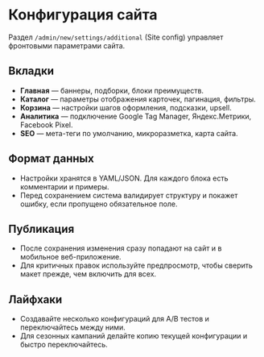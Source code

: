 # Конфигурация сайта

Раздел `/admin/new/settings/additional` (Site config) управляет фронтовыми параметрами сайта.

## Вкладки

- **Главная** — баннеры, подборки, блоки преимуществ.
- **Каталог** — параметры отображения карточек, пагинация, фильтры.
- **Корзина** — настройки шагов оформления, подсказки, upsell.
- **Аналитика** — подключение Google Tag Manager, Яндекс.Метрики, Facebook Pixel.
- **SEO** — мета-теги по умолчанию, микроразметка, карта сайта.

## Формат данных

- Настройки хранятся в YAML/JSON. Для каждого блока есть комментарии и примеры.
- Перед сохранением система валидирует структуру и покажет ошибку, если пропущено обязательное поле.

## Публикация

- После сохранения изменения сразу попадают на сайт и в мобильное веб-приложение.
- Для критичных правок используйте предпросмотр, чтобы сверить макет прежде, чем включить для всех.

## Лайфхаки

- Создавайте несколько конфигураций для A/B тестов и переключайтесь между ними.
- Для сезонных кампаний делайте копию текущей конфигурации и быстро переключайтесь.
